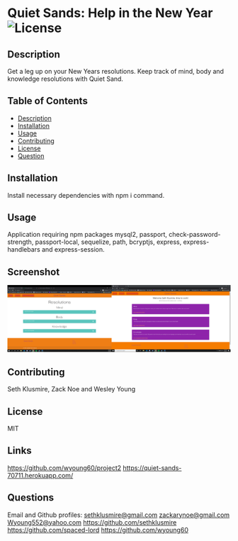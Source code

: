 # Quiet Sands: Help in the New Year![License](https://img.shields.io/static/v1?label=License&message=MIT&color=green)

## Description
Get a leg up on your New Years resolutions. Keep track of mind, body and knowledge resolutions with Quiet Sand.

## Table of Contents

* [Description](#description)
* [Installation](#installation)
* [Usage](#usage)
* [Contributing](#contributing)
* [License](#license)
* [Question](#questions)

## Installation
Install necessary dependencies with npm i command.

## Usage
Application requiring npm packages mysql2, passport, check-password-strength, passport-local, sequelize, path, bcryptjs, express, express-handlebars and express-session.

## Screenshot
![screenshot](public/assets/image/preview.png)

## Contributing
Seth Klusmire, Zack Noe and Wesley Young

## License
MIT

## Links
https://github.com/wyoung60/project2
https://quiet-sands-70711.herokuapp.com/

## Questions
Email and Github profiles: [sethklusmire@gmail.com](sethklusmire@gmail.com)
[zackarynoe@gmail.com](zackarynoe@gmail.com)
[Wyoung552@yahoo.com](Wyoung552@yahoo.com)
https://github.com/sethklusmire 
https://github.com/spaced-lord
https://github.com/wyoung60 
